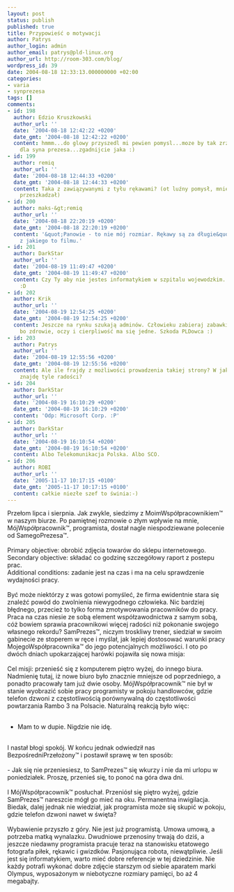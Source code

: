 ```yaml
---
layout: post
status: publish
published: true
title: Przypowieść o motywacji
author: Patrys
author_login: admin
author_email: patrys@pld-linux.org
author_url: http://room-303.com/blog/
wordpress_id: 39
date: 2004-08-18 12:33:13.000000000 +02:00
categories:
- varia
- synprezesa
tags: []
comments:
- id: 198
  author: Edzio Kruszkowski
  author_url: ''
  date: '2004-08-18 12:42:22 +0200'
  date_gmt: '2004-08-18 12:42:22 +0200'
  content: hmmm...do glowy przyszedl mi pewien pomysl...moze by tak zrzutka na koszulke
    dla syna prezesa...zgadnijcie jaka :)
- id: 199
  author: remiq
  author_url: ''
  date: '2004-08-18 12:44:33 +0200'
  date_gmt: '2004-08-18 12:44:33 +0200'
  content: Taka z zawiązywanymi z tyłu rękawami? (ot luźny pomysł, mniej by we wszystkim
    przeszkadzał)
- id: 200
  author: maks-&gt;remiq
  author_url: ''
  date: '2004-08-18 22:20:19 +0200'
  date_gmt: '2004-08-18 22:20:19 +0200'
  content: '&quot;Panowie - to nie mój rozmiar. Rękawy są za długie&quot; :) Nie pamiętam
    z jakiego to filmu.'
- id: 201
  author: DarkStar
  author_url: ''
  date: '2004-08-19 11:49:47 +0200'
  date_gmt: '2004-08-19 11:49:47 +0200'
  content: Czy Ty aby nie jestes informatykiem w szpitalu wojewodzkim... psychiatrycznym?
    :D
- id: 202
  author: Krik
  author_url: ''
  date: '2004-08-19 12:54:25 +0200'
  date_gmt: '2004-08-19 12:54:25 +0200'
  content: Jeszcze na rynku szukają adminów. Człowieku zabieraj zabawki z tej nory
    bo zdrowie, oczy i cierpliwość ma się jedne. Szkoda PLDowca :)
- id: 203
  author: Patrys
  author_url: ''
  date: '2004-08-19 12:55:56 +0200'
  date_gmt: '2004-08-19 12:55:56 +0200'
  content: Ale ile frajdy z możliwości prowadzenia takiej strony? W jakiej innej firmie
    znajdę tyle radości?
- id: 204
  author: DarkStar
  author_url: ''
  date: '2004-08-19 16:10:29 +0200'
  date_gmt: '2004-08-19 16:10:29 +0200'
  content: 'Odp: Microsoft Corp. :P'
- id: 205
  author: DarkStar
  author_url: ''
  date: '2004-08-19 16:10:54 +0200'
  date_gmt: '2004-08-19 16:10:54 +0200'
  content: Albo Telekomunikacja Polska. Albo SCO.
- id: 206
  author: ROBI
  author_url: ''
  date: '2005-11-17 10:17:15 +0100'
  date_gmt: '2005-11-17 10:17:15 +0100'
  content: całkie niezłe szef to świnia:-)
---
```

Przełom lipca i sierpnia. Jak zwykle, siedzimy z MoimWspółpracownikiem&trade; w naszym biurze. Po pamiętnej rozmowie o złym wpływie na mnie, MójWspółpracownik&trade;, programista, dostał nagle niespodziewane polecenie od SamegoPrezesa&trade;.<br />
<br />
Primary objective: obrobić zdjęcia towarów do sklepu internetowego.<br />
Secondary objective: składać co godzinę szczegółowy raport z postepu prac.<br />
Additional conditions: zadanie jest na czas i ma na celu sprawdzenie wydajności pracy.<br />
<br />
Być może niektórzy z was gotowi pomyśleć, że firma ewidentnie stara się znaleźć powód do zwolnienia niewygodnego człowieka. Nic bardziej błędnego, przecież to tylko forma zmotywowania pracowników do pracy. Praca na czas niesie ze sobą element współzawodnictwa z samym sobą, cóż bowiem sprawia pracownikowi więcej radości niż pokonanie swojego własnego rekordu? SamPrezes&trade;, niczym troskliwy trener, siedział w swoim gabinecie ze stoperem w ręce i myślał, jak lepiej dostosować warunki pracy MojegoWspółpracownika&trade; do jego potencjalnych możliwości. I oto po dwóch dniach upokarzającej harówki pojawiła się nowa misja:<br />
<br />
Cel misji: przenieść się z komputerem piętro wyżej, do innego biura. Nadmienię tutaj, iż nowe biuro było znacznie mniejsze od poprzedniego, a ponadto pracowały tam już dwie osoby. MójWspółpracownik&trade; nie był w stanie wyobrazić sobie pracy programisty w pokoju handlowców, gdzie telefon dzwoni z częstotliwością porównywalną do częstotliwości powtarzania Rambo 3 na Polsacie. Naturalną reakcją było więc:<br />
<br />
- Mam to w dupie. Nigdzie nie idę.<br />
<br />
I nastał błogi spokój. W końcu jednak odwiedził nas BezpośredniPrzełożony&trade; i postawił sprawę w ten sposób:<br />
<br />
- Jak się nie przeniesiesz, to SamPrezes&trade; się wkurzy i nie da mi urlopu w poniedziałek. Proszę, przenieś się, to ponoć na góra dwa dni.<br />
<br />
I MójWspółpracownik&trade; posłuchał. Przeniósł się piętro wyżej, gdzie SamPrezes&trade; nareszcie mógł go mieć na oku. Permanentna inwigilacja. Biedak, dalej jednak nie wiedział, jak programista może się skupić w pokoju, gdzie telefon dzwoni nawet w święta?<br />
<br />
Wybawienie przyszło z góry. Nie jest już programistą. Umowa umową, a potrzeba matką wynalazku. Dwudniowe przenosiny trwają do dziś, a jeszcze niedawny programista pracuje teraz na stanowisku etatowego fotografa piłek, rękawic i gwizdków. Pasjonująca robota, niewątpliwie. Jeśli jest się informatykiem, warto mieć dobre referencje w tej dziedzinie. Nie każdy potrafi wykonać dobre zdjęcie starszym od siebie aparatem marki Olympus, wyposażonym w niebotyczne rozmiary pamięci, bo aż 4 megabajty.
